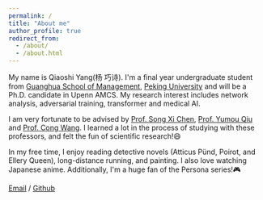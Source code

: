 ```yaml
---
permalink: /
title: "About me"
author_profile: true
redirect_from: 
  - /about/
  - /about.html
---
```

My name is Qiaoshi Yang(杨 巧诗). I'm a final year undergraduate student from [Guanghua School of Management](https://www.gsm.pku.edu.cn/), [Peking University](https://www.pku.edu.cn/) and will be a Ph.D. candidate in Upenn AMCS. My research interest includes network analysis, adversarial training, transformer and medical AI.

I am very fortunate to be advised by [Prof. Song Xi Chen](https://songxichen.com/), [Prof. Yumou Qiu](https://yumou.org/) and [Prof. Cong Wang](https://www.gsm.pku.edu.cn/faculty/wangcong/). I learned a lot in the process of studying with these professors, and felt the fun of scientific research!😄

In my free time, I enjoy reading detective novels (Atticus Pünd, Poirot, and Ellery Queen), long-distance running, and painting. I also love watching Japanese anime. Additionally, I'm a huge fan of the Persona series!🎮

[Email](mailto:sy413102@outlook.com) / [Github](https://github.com/yang-qs)



                          

